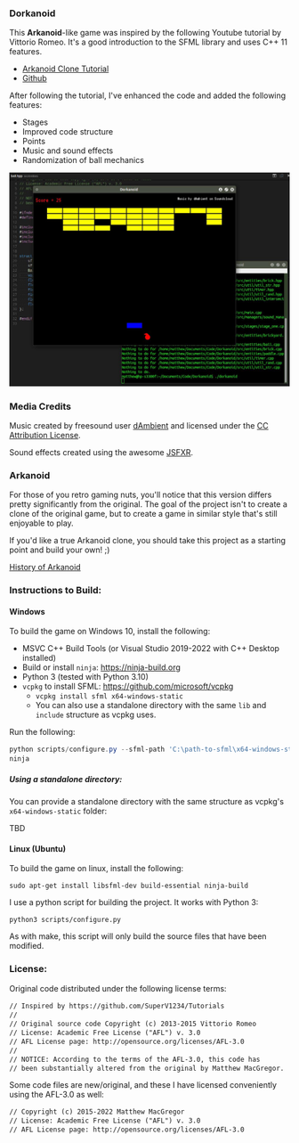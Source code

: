 ### Dorkanoid

This **Arkanoid**-like game was inspired by the following Youtube tutorial by
Vittorio Romeo. It's a good introduction to the SFML library and uses C++ 11
features.

* [Arkanoid Clone Tutorial](https://www.youtube.com/watch?v=_4K3tsKa1Uc)
* [Github](https://github.com/SuperV1234/Tutorials)

After following the tutorial, I've enhanced the code and added the following
features:

* Stages
* Improved code structure
* Points
* Music and sound effects
* Randomization of ball mechanics

![Screenshot](media/screenshot.jpeg)

### Media Credits

Music created by freesound user [dAmbient](http://www.freesound.org/people/dAmbient/)
and licensed under the [CC Attribution License](http://creativecommons.org/licenses/by/3.0/).

Sound effects created using the awesome [JSFXR](http://github.grumdrig.com/jsfxr/).

### Arkanoid

For those of you retro gaming nuts, you'll notice that this version differs
pretty significantly from the original. The goal of the project isn't
to create a clone of the original game, but to create a game in similar style
that's still enjoyable to play.

If you'd like a true Arkanoid clone, you should take this project as a starting
point and build your own! ;)

[History of Arkanoid](https://en.wikipedia.org/wiki/Arkanoid)

### Instructions to Build:

#### Windows

To build the game on Windows 10, install the following:

- MSVC C++ Build Tools (or Visual Studio 2019-2022 with C++ Desktop installed)
- Build or install `ninja`: https://ninja-build.org
- Python 3 (tested with Python 3.10)
- `vcpkg` to install SFML: https://github.com/microsoft/vcpkg
	- `vcpkg install sfml x64-windows-static`
	- You can also use a standalone directory with the same `lib` and `include` structure as vcpkg uses.

Run the following:

```ps1
python scripts/configure.py --sfml-path 'C:\path-to-sfml\x64-windows-static'
ninja
```

##### Using a standalone directory:

You can provide a standalone directory with the same structure as vcpkg's `x64-windows-static` folder:

TBD

#### Linux (Ubuntu)

To build the game on linux, install the following:

	sudo apt-get install libsfml-dev build-essential ninja-build

I use a python script for building the project. It works with Python 3:

	python3 scripts/configure.py

As with make, this script will only build the source files that have been
modified.

### License:

Original code distributed under the following license terms:

	// Inspired by https://github.com/SuperV1234/Tutorials
	//
	// Original source code Copyright (c) 2013-2015 Vittorio Romeo
	// License: Academic Free License ("AFL") v. 3.0
	// AFL License page: http://opensource.org/licenses/AFL-3.0
	//
	// NOTICE: According to the terms of the AFL-3.0, this code has
	// been substantially altered from the original by Matthew MacGregor.

Some code files are new/original, and these I have licensed conveniently
using the AFL-3.0 as well:

	// Copyright (c) 2015-2022 Matthew MacGregor
	// License: Academic Free License ("AFL") v. 3.0
	// AFL License page: http://opensource.org/licenses/AFL-3.0
